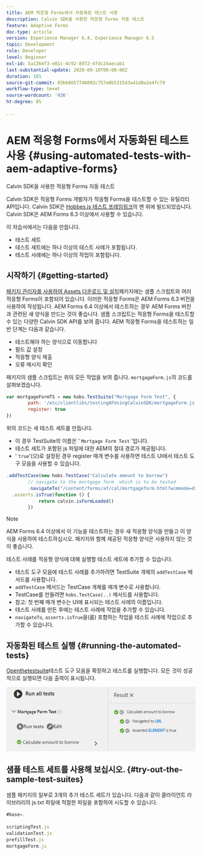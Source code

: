 ```yaml
---
title: AEM 적응형 Forms에서 자동화된 테스트 사용
description: Calvin SDK을 사용한 적응형 Forms 자동 테스트
feature: Adaptive Forms
doc-type: article
version: Experience Manager 6.4, Experience Manager 6.5
topic: Development
role: Developer
level: Beginner
exl-id: 5a1364f3-e81c-4c92-8972-4fdc24aecab1
last-substantial-update: 2020-09-10T00:00:00Z
duration: 101
source-git-commit: 03b68057748892c757e0b5315d3a41d0a2e4fc79
workflow-type: tm+mt
source-wordcount: '436'
ht-degree: 0%

---
```


# AEM 적응형 Forms에서 자동화된 테스트 사용 {#using-automated-tests-with-aem-adaptive-forms}

Calvin SDK을 사용한 적응형 Forms 자동 테스트

Calvin SDK은 적응형 Forms 개발자가 적응형 Forms을 테스트할 수 있는 유틸리티 API입니다. Calvin SDK은 [Hobbes.js 테스트 프레임워크](https://experienceleague.adobe.com/docs/experience-manager-release-information/aem-release-updates/previous-updates/aem-previous-versions.html?lang=ko)의 맨 위에 빌드되었습니다. Calvin SDK은 AEM Forms 6.3 이상에서 사용할 수 있습니다.

이 자습서에서는 다음을 만듭니다.

* 테스트 세트
* 테스트 세트에는 하나 이상의 테스트 사례가 포함됩니다.
* 테스트 사례에는 하나 이상의 작업이 포함됩니다.

## 시작하기 {#getting-started}

[패키지 관리자를 사용하여 Assets 다운로드 및 설치](assets/testingadaptiveformsusingcalvinsdk1.zip)패키지에는 샘플 스크립트와 여러 적응형 Forms이 포함되어 있습니다. 이러한 적응형 Forms은 AEM Forms 6.3 버전을 사용하여 작성됩니다. AEM Forms 6.4 이상에서 테스트하는 경우 AEM Forms 버전과 관련된 새 양식을 만드는 것이 좋습니다. 샘플 스크립트는 적응형 Forms을 테스트할 수 있는 다양한 Calvin SDK API를 보여 줍니다. AEM 적응형 Forms을 테스트하는 일반 단계는 다음과 같습니다.

* 테스트해야 하는 양식으로 이동합니다
* 필드 값 설정
* 적응형 양식 제출
* 오류 메시지 확인

패키지의 샘플 스크립트는 위의 모든 작업을 보여 줍니다.
`mortgageForm.js`의 코드를 살펴보겠습니다.

```javascript
var mortgageFormTS = new hobs.TestSuite("Mortgage Form Test", {
        path: '/etc/clientlibs/testingAFUsingCalvinSDK/mortgageForm.js',
        register: true
})
```

위의 코드는 새 테스트 세트를 만듭니다.

* 이 경우 TestSuite의 이름은 &#39; `Mortgage Form Test` &#39;입니다.
* 테스트 세트가 포함된 js 파일에 대한 AEM의 절대 경로가 제공됩니다.
* &#39; `true`&#39;(으)로 설정된 경우 register 매개 변수를 사용하면 테스트 UI에서 테스트 도구 모음을 사용할 수 있습니다.

```javascript
.addTestCase(new hobs.TestCase("Calculate amount to borrow")
        // navigate to the mortgage form  which is to be tested
        .navigateTo("/content/forms/af/cal/mortgageform.html?wcmmode=disabled")
  .asserts.isTrue(function () {
            return calvin.isFormLoaded()
        })
```

>[!NOTE]
>
>AEM Forms 6.4 이상에서 이 기능을 테스트하는 경우 새 적응형 양식을 만들고 이 양식을 사용하여 테스트하십시오. 패키지와 함께 제공된 적응형 양식은 사용하지 않는 것이 좋습니다.

테스트 사례를 적응형 양식에 대해 실행할 테스트 세트에 추가할 수 있습니다.

* 테스트 도구 모음에 테스트 사례를 추가하려면 TestSuite 개체의 `addTestCase` 메서드를 사용합니다.
* `addTestCase` 메서드는 TestCase 개체를 매개 변수로 사용합니다.
* TestCase를 만들려면 `hobs.TestCase(..)` 메서드를 사용합니다.
* 참고: 첫 번째 매개 변수는 UI에 표시되는 테스트 사례의 이름입니다.
* 테스트 사례를 만든 후에는 테스트 사례에 작업을 추가할 수 있습니다.
* `navigateTo`, `asserts.isTrue`을(를) 포함하는 작업을 테스트 사례에 작업으로 추가할 수 있습니다.

## 자동화된 테스트 실행 {#running-the-automated-tests}

[Openthetestsuite](http://localhost:4502/libs/granite/testing/hobbes.html)테스트 도구 모음을 확장하고 테스트를 실행합니다. 모든 것이 성공적으로 실행되면 다음 출력이 표시됩니다.

![calvinsdk](assets/calvinimage.png)

## 샘플 테스트 세트를 사용해 보십시오. {#try-out-the-sample-test-suites}

샘플 패키지의 일부로 3개의 추가 테스트 세트가 있습니다. 다음과 같이 클라이언트 라이브러리의 js.txt 파일에 적절한 파일을 포함하여 시도할 수 있습니다.

```javascript
#base=.

scriptingTest.js
validationTest.js
prefillTest.js
mortgageForm.js
```
